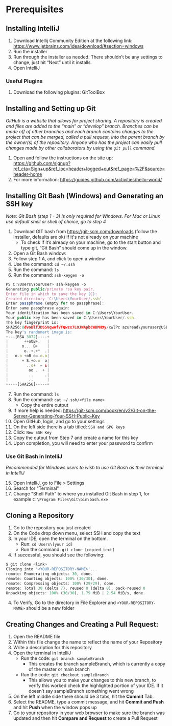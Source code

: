 # Prerequisites

## Installing IntelliJ

1. Download Intellij Community Edition at the following link: 
   https://www.jetbrains.com/idea/download/#section=windows
2. Run the installer
3. Run through the installer as needed. There shouldn’t be any settings to change, 
   just hit “Next” until it installs.
4. Open IntelliJ

### Useful Plugins 

1. Download the following plugins: GitToolBox



## Installing and Setting up Git 

*GitHub is a website that allows for project sharing. A repository is created and 
files are added to the “main” or “develop” branch. Branches can be made off of other 
branches and each branch contains changes to the project that can be merged, called a 
pull request, into the parent branch by the owner(s) of the repository. Anyone who has
the project can easily pull changes made by other collaborators by using the `git pull` 
command.*
1. Open and follow the instructions on the site
   up: https://github.com/signup?ref_cta=Sign+up&ref_loc=header+logged+out&ref_page=%2F&source=header-home
2. For more information: https://guides.github.com/activities/hello-world/

## Installing Git Bash (Windows) and Generating an SSH key 

*Note: Git Bash (step 1 - 3) is only required for Windows. For Mac or Linux use default shell or 
shell of choice, go to step 4*

1. Download GIT bash from https://git-scm.com/downloads  (follow the installer, defaults 
   are ok) if it's not already on your machine
    + To check if it’s already on your machine, go to the start button and type git, 
      “Git Bash” should come up in the window.
2. Open a Git Bash window:
3. Follow step 1.A, and click to open a window
4. Use the command: `cd ~/.ssh`
5. Run the command: `ls`
6. Run the command: `ssh-keygen -o`

```javascript
PS C:\Users\YourUser> ssh-keygen -o
Generating public/private rsa key pair.
Enter file in which to save the key (C):
Created directory 'C:\Users\YourUser/.ssh'.
Enter passphrase (empty for no passphrase):
Enter same passphrase again:
Your identification has been saved in C:\Users\YourUser.
Your public key has been saved in C:\Users\YourUser/.ssh.
The key fingerprint is:
SHA256:8dvoBlfJDSSVqwAfVFQwzx7LOJWApbCWBMH9y/xwlPc azuread\youruser@USER-LT
The key's randomart image is:
+---[RSA 3072]----+
|       ++oOB+.   |
|      o... B+    |
|       o..+.+*  .|
|   o.o +oB o=.o.o|
|      + S.+o.o  o|
|        ..o+  = E|
|         oo .  + |
|         ..     .|
|         ..      |
+----[SHA256]-----+
```

7. Run the command: `ls`
8. Run the command:  `cat ~/.ssh/<file name>`
   + Copy the entire output
9. If more help is needed: https://git-scm.com/book/en/v2/Git-on-the-Server-Generating-Your-SSH-Public-Key
10. Open GitHub, login, and go to your settings
11. On the left side there is a tab titled: `SSH and GPG keys`
12. Click: `New SSH Key`
13. Copy the output from Step 7 and create a name for this key
14. Upon completion, you will need to enter your password to confirm
    
### Use Git Bash in IntelliJ
 
*Recommended for Windows users to wish to use Git Bash as their terminal in IntelliJ* 

15. Open IntelliJ, go to File > Settings 
16. Search for "Terminal"
17. Change "Shell Path" to where you installed Git Bash in step 1, for example 
    `C:\Program Files\Git\bin\bash.exe`
    
## Cloning a Repository

1. Go to the repository you just created 
2. On the Code drop down menu, select SSH and copy the text
3. In your IDE, open the terminal on the bottom.
   + Run: `cd Users\[your id]`
   + Run the command: `git clone [copied text]`
4. If successful, you should see the following: 

```javascript
$ git clone <link>
Cloning into '<YOUR-REPOSITORY-NAME>'...
remote: Enumerating objects: 30, done.
remote: Counting objects: 100% (30/30), done.
remote: Compressing objects: 100% (29/29), done.
remote: Total 30 (delta 7), reused 0 (delta 0), pack-reused 0
Unpacking objects: 100% (30/30), 1.79 MiB | 2.54 MiB/s, done.
```

4. To Verify, Go to the directory in File Explorer and `<YOUR-REPOSITORY-NAME>` should 
   be a new folder

## Creating Changes and Creating a Pull Request:

1. Open the README file
2. Within this file change the name to reflect the name of your Repository
3. Write a description for this repository 
4. Open the terminal in IntelliJ
   + Run the code: `git branch sampleBranch`
      + This creates the branch sampleBranch, which is currently a copy of the master or main
       branch
   + Run the code: `git checkout sampleBranch`
      + This allows you to make your changes to this new branch, to verify this worked check 
        the highlighted portion of your IDE. If it doesn’t say sampleBranch something went wrong
5. On the left middle side there should be 3 tabs, hit the **Commit** Tab.
6. Select the README, type a commit message, and hit **Commit and Push** and hit **Push** 
   when the window pops up
7. Go to your repository in your web browser to make sure the branch was updated and then 
   hit **Compare and Request** to create a Pull Request 
